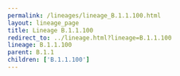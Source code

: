 ```yaml
---
permalink: /lineages/lineage_B.1.1.100.html
layout: lineage_page
title: Lineage B.1.1.100
redirect_to: ../lineage.html?lineage=B.1.1.100
lineage: B.1.1.100
parent: B.1.1
children: ['B.1.1.100']
---
```


